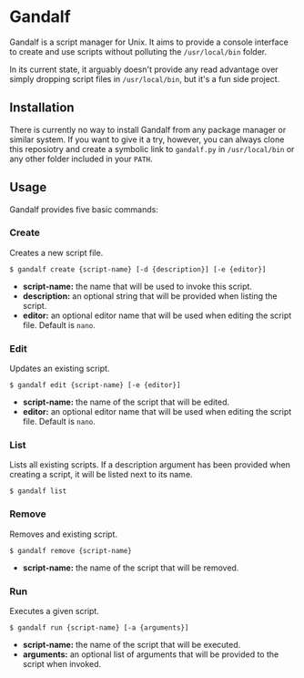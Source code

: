 # Gandalf

Gandalf is a script manager for Unix. It aims to provide a console interface to create and use scripts without polluting the `/usr/local/bin` folder.

In its current state, it arguably doesn't provide any read advantage over simply dropping script files in `/usr/local/bin`, but it's a fun side project.

## Installation

There is currently no way to install Gandalf from any package manager or similar system. If you want to give it a try, however, you can always clone this reposiotry and create a symbolic link to `gandalf.py` in `/usr/local/bin` or any other folder included in your `PATH`.

## Usage

Gandalf provides five basic commands:
### Create
Creates a new script file.
```
$ gandalf create {script-name} [-d {description}] [-e {editor}]
```

- **script-name:** the name that will be used to invoke this script.
- **description:** an optional string that will be provided when listing the script.
- **editor:** an optional editor name that will be used when editing the script file. Default is `nano`.

### Edit
Updates an existing script.
```
$ gandalf edit {script-name} [-e {editor}]
```

- **script-name:** the name of the script that will be edited.
- **editor:** an optional editor name that will be used when editing the script file. Default is `nano`.

### List
Lists all existing scripts. If a description argument has been provided when creating a script, it will be listed next to its name.
```
$ gandalf list
```

### Remove
Removes and existing script.
```
$ gandalf remove {script-name}
```

- **script-name:** the name of the script that will be removed.

### Run
Executes a given script.
```
$ gandalf run {script-name} [-a {arguments}]
```

- **script-name:** the name of the script that will be executed.
- **arguments:** an optional list of arguments that will be provided to the script when invoked.

